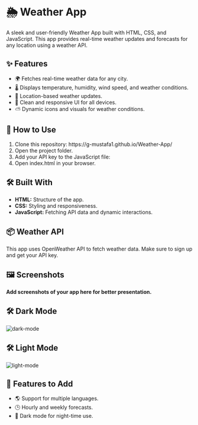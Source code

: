 <h1>🌦️ Weather App</h1>

<p>A sleek and user-friendly Weather App built with HTML, CSS, and JavaScript. This app provides real-time weather updates and forecasts for any location using a weather API.</p>

<h2>✨ Features</h2>
<ul>
  <li>🌍 Fetches real-time weather data for any city.</li>
  <li>🌡️ Displays temperature, humidity, wind speed, and weather conditions.</li>
  <li>📍 Location-based weather updates.</li>
  <li>🎨 Clean and responsive UI for all devices.</li>
  <li>⛅ Dynamic icons and visuals for weather conditions.</li>
</ul>

<h2>🚀 How to Use</h2>
<ol>
  <li>Clone this repository:
    https://g-mustafa1.github.io/Weather-App/
</li>
  <li>Open the project folder.</li>
  <li>Add your API key to the JavaScript file:</li>
  <li>Open index.html in your browser.</li>
</ol>

<h2>🛠️ Built With</h2>
<ul>
  <li><b>HTML:</b> Structure of the app.</li>
  <li><b>CSS:</b> Styling and responsiveness.</li>
  <li><b>JavaScript:</b> Fetching API data and dynamic interactions.</li>
</ul>

<h2>📦 Weather API</h2>
<p>This app uses OpenWeather API to fetch weather data. Make sure to sign up and get your API key.</p>

<h2>🖼️ Screenshots</h2>
<b>Add screenshots of your app here for better presentation.</b>
<h2>🛠️ Dark Mode</h2>

![dark-mode](https://github.com/user-attachments/assets/fdddffad-bc7f-4389-8e41-aa89d878de59)

<h2>🛠️ Light Mode</h2>

![light-mode](https://github.com/user-attachments/assets/8a095b9c-fc08-4aea-934a-005c48d3c365)

<h2>🌟 Features to Add</h2>
<ul>
  <li>🌎 Support for multiple languages.</li>
  <li>🕒 Hourly and weekly forecasts.</li>
  <li>🎨 Dark mode for night-time use.</li>
</ul>



